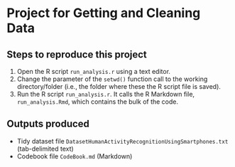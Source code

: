 Project for Getting and Cleaning Data
======================================

Steps to reproduce this project
-------------------------------

1. Open the R script `run_analysis.r` using a text editor.
2. Change the parameter of the `setwd()` function call to the working directory/folder (i.e., the folder where these the R script file is saved).
3. Run the R script `run_analysis.r`. It calls the R Markdown file, `run_analysis.Rmd`, which contains the bulk of the code.


Outputs produced
----------------
* Tidy dataset file `DatasetHumanActivityRecognitionUsingSmartphones.txt` (tab-delimited text)
* Codebook file `CodeBook.md` (Markdown)
